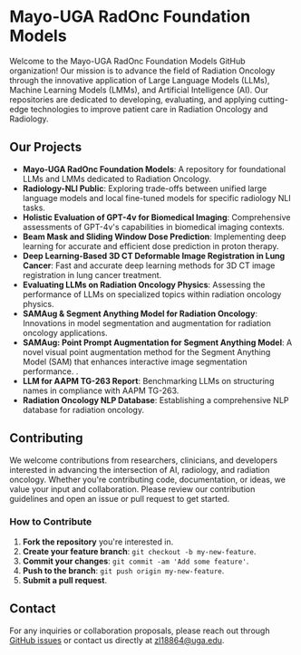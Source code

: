# Mayo-UGA RadOnc Foundation Models

Welcome to the Mayo-UGA RadOnc Foundation Models GitHub organization! Our mission is to advance the field of Radiation Oncology through the innovative application of Large Language Models (LLMs), Machine Learning Models (LMMs), and Artificial Intelligence (AI). Our repositories are dedicated to developing, evaluating, and applying cutting-edge technologies to improve patient care in Radiation Oncology and Radiology.

## Our Projects

- **Mayo-UGA RadOnc Foundation Models**: A repository for foundational LLMs and LMMs dedicated to Radiation Oncology.
- **Radiology-NLI Public**: Exploring trade-offs between unified large language models and local fine-tuned models for specific radiology NLI tasks.
- **Holistic Evaluation of GPT-4v for Biomedical Imaging**: Comprehensive assessments of GPT-4v's capabilities in biomedical imaging contexts.
- **Beam Mask and Sliding Window Dose Prediction**: Implementing deep learning for accurate and efficient dose prediction in proton therapy.
- **Deep Learning-Based 3D CT Deformable Image Registration in Lung Cancer**: Fast and accurate deep learning methods for 3D CT image registration in lung cancer treatment.
- **Evaluating LLMs on Radiation Oncology Physics**: Assessing the performance of LLMs on specialized topics within radiation oncology physics.
- **SAMAug & Segment Anything Model for Radiation Oncology**: Innovations in model segmentation and augmentation for radiation oncology applications.
- **SAMAug: Point Prompt Augmentation for Segment Anything Model**: A novel visual point augmentation method for the Segment Anything Model (SAM) that enhances interactive image segmentation performance. .
- **LLM for AAPM TG-263 Report**: Benchmarking LLMs on structuring names in compliance with AAPM TG-263.
- **Radiation Oncology NLP Database**: Establishing a comprehensive NLP database for radiation oncology.

## Contributing

We welcome contributions from researchers, clinicians, and developers interested in advancing the intersection of AI, radiology, and radiation oncology. Whether you're contributing code, documentation, or ideas, we value your input and collaboration. Please review our contribution guidelines and open an issue or pull request to get started.

### How to Contribute

1. **Fork the repository** you're interested in.
2. **Create your feature branch**: `git checkout -b my-new-feature`.
3. **Commit your changes**: `git commit -am 'Add some feature'`.
4. **Push to the branch**: `git push origin my-new-feature`.
5. **Submit a pull request**.

## Contact

For any inquiries or collaboration proposals, please reach out through [GitHub issues](#) or contact us directly at zl18864@uga.edu.

